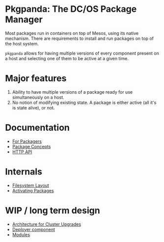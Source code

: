 # Pkgpanda: The DC/OS Package Manager

Most packages run in containers on top of Mesos, using its native mechanism. There are requirements to install and run
packages on top of the host system.

`pkgpanda` allows for having multiple versions of every component present on a host and selecting one of them to
be active at a given time.

# Major features

1. Ability to have multiple versions of a package ready for use simultaneously on a host.
2. No notion of modifying existing state. A package is either active (all it's is state alive), or not.

# Documentation

* [For Packagers](for_packagers.md)
* [Package Concepts](package_concepts.md)
* [HTTP API](http.md)

# Internals

* [Filesystem Layout](filesystem_layout.md)
* [Activating Packages](activating.md)

# WIP / long term design

* [Architecture for Cluster Upgrades](architecture.md)
* [Deployer component](deployer.md)
* [Modules](modules.md)

